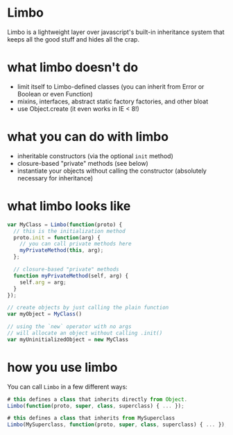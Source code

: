 # Limbo

Limbo is a lightweight layer over javascript's built-in inheritance system that keeps all the good stuff and hides all the crap.

# what limbo doesn't do

- limit itself to Limbo-defined classes (you can inherit from Error or Boolean or even Function)
- mixins, interfaces, abstract static factory factories, and other bloat
- use Object.create (it even works in IE &lt; 8!)

# what you can do with limbo

- inheritable constructors (via the optional `init` method)
- closure-based "private" methods (see below)
- instantiate your objects without calling the constructor (absolutely necessary for inheritance)


# what limbo looks like

``` js
var MyClass = Limbo(function(proto) {
  // this is the initialization method
  proto.init = function(arg) {
    // you can call private methods here
    myPrivateMethod(this, arg);
  };

  // closure-based "private" methods
  function myPrivateMethod(self, arg) {
    self.arg = arg;
  }
});

// create objects by just calling the plain function
var myObject = MyClass()

// using the `new` operator with no args
// will allocate an object without calling .init()
var myUninitializedObject = new MyClass
```

# how you use limbo

You can call `Limbo` in a few different ways:

``` js
# this defines a class that inherits directly from Object.
Limbo(function(proto, super, class, superclass) { ... });

# this defines a class that inherits from MySuperclass
Limbo(MySuperclass, function(proto, super, class, superclass) { ... });
```

